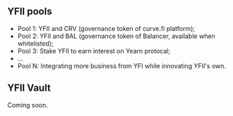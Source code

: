 ## YFII pools

- Pool 1: YFII and CRV (governance token of curve.fi platform);
- Pool 2: YFII and BAL (governance token of Balancer, available when whitelisted);
- Pool 3: Stake YFII to earn interest on Yearn protocal;
- ...
- Pool N: Integrating more business from YFI while innovating YFII's own.

## YFII Vault

Coming soon.